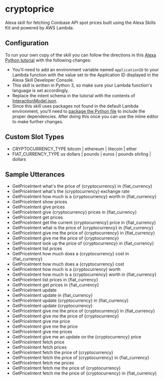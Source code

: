 # cryptoprice
Alexa skill for fetching Coinbase API spot prices built using the Alexa Skills Kit and powered by AWS Lambda.

## Configuration
To run your own copy of the skill you can follow the directions in this [Alexa Python tutorial](https://developer.amazon.com/alexa-skills-kit/alexa-skill-quick-start-tutorial) with the following changes:
		
* You'll need to add an environment variable named `applicationID` to your Lambda function with the value set to the Application ID displayed in the Alexa Skill Developer Console.
* This skill is written in Python 3, so make sure your Lambda function's language is set accordingly.
* Replace the intent schema in the tutorial with the contents of [InteractionModel.json](InteractionModel.json).
* Since this skill uses packages not found in the default Lambda environment, you'll need to [package the Python file](https://docs.aws.amazon.com/lambda/latest/dg/lambda-python-how-to-create-deployment-package.html) to include the proper dependencies. After doing this once you can use the inline editor to make further changes.

## Custom Slot Types

* CRYPTOCURRENCY_TYPE	bitcoin | ethereum | litecoin | ether	 
* FIAT_CURRENCY_TYPE	us dollars | pounds | euros | pounds stirling | dollars

## Sample Utterances

* GetPriceIntent what's the price of {cryptocurrency}  in {fiat_currency}
* GetPriceIntent what's the {cryptocurrency} exchange rate
* GetPriceIntent how much is a {cryptocurrency} worth in {fiat_currency}
* GetPriceIntent show prices
* GetPriceIntent give prices
* GetPriceIntent give {cryptocurrency} prices in {fiat_currency}
* GetPriceIntent get prices
* GetPriceIntent get the current {cryptocurrency} price in {fiat_currency}
* GetPriceIntent what is the price of {cryptocurrency} in {fiat_currency}
* GetPriceIntent give me the price of {cryptocurrency} in {fiat_currency}
* GetPriceIntent give me the price of {cryptocurrency}
* GetPriceIntent look up the price of {cryptocurrency} in {fiat_currency}
* GetPriceIntent list prices
* GetPriceIntent how much does a {cryptocurrency} cost in {fiat_currency}
* GetPriceIntent how much does a {cryptocurrency} cost
* GetPriceIntent how much is a {cryptocurrency} worth
* GetPriceIntent how much is a {cryptocurrency} worth in {fiat_currency}
* GetPriceIntent list prices in {fiat_currency}
* GetPriceIntent get prices in {fiat_currency}
* GetPriceIntent update
* GetPriceIntent update in {fiat_currency}
* GetPriceIntent update {cryptocurrency} in {fiat_currency}
* GetPriceIntent update {cryptocurrency}
* GetPriceIntent give me the price of {cryptocurrency} in {fiat_currency}
* GetPriceIntent give me the price of {cryptocurrency}
* GetPriceIntent give me price
* GetPriceIntent give me the price
* GetPriceIntent give me prices
* GetPriceIntent give me an update on the {cryptocurrency} price
* GetPriceIntent fetch price
* GetPriceIntent fetch prices
* GetPriceIntent fetch the price of {cryptocurrency}
* GetPriceIntent fetch the price of {cryptocurrency} in {fiat_currency}
* GetPriceIntent fetch me prices
* GetPriceIntent fetch me the price of {cryptocurrency}
* GetPriceIntent fetch me the price of {cryptocurrency} in {fiat_currency}